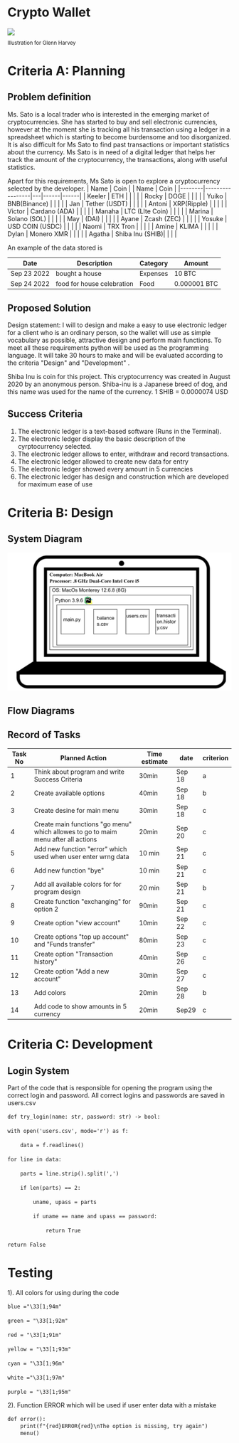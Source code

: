 # Crypto Wallet

![](22ROOSE-master768.gif)  
<sub>Illustration for Glenn Harvey</sub>

# Criteria A: Planning

## Problem definition

Ms. Sato is a local trader who is interested in the emerging market of cryptocurrencies. She has started to buy and sell electronic currencies, however at the moment she is tracking all his transaction using a ledger in a spreadsheet which is starting to become burdensome and too disorganized. It is also difficult for Ms Sato to find past transactions or important statistics about the currency. Ms Sato is in need of a digital ledger that helps her track the amount of the cryptocurrency, the transactions, along with useful statistics. 

Apart for this requirements, Ms Sato is open to explore a cryptocurrency selected by the developer.
| Name   | Coin            |   | Name | Coin |
|--------|-----------------|---|------|------|
| Keeler | ETH             |   |      |      |
| Rocky  | DOGE            |   |      |      |
| Yuiko  | BNB(Binance)    |   |      |      |
| Jan    | Tether (USDT)   |   |      |      |
| Antoni | XRP(Ripple)     |   |      |      |
| Victor | Cardano (ADA)   |   |      |      |
| Manaha | LTC (LIte Coin) |   |      |      |
| Marina | Solano (SOL)    |   |      |      |
| May    | (DAI)           |   |      |      |
| Ayane  | Zcash (ZEC)     |   |      |      |
| Yosuke  | USD COIN  (USDC)  |   |      |      |
| Naomi  |  TRX Tron       |   |      |      |
| Amine  |  KLIMA          |   |      |      |
| Dylan  | Monero XMR      |   |      |      |
| Agatha | Shiba Inu (SHIB)|   |      |      |


An example of the data stored is 

| Date | Description | Category | Amount  |
|------|-------------|----------|---------|
| Sep 23 2022 | bought a house | Expenses | 10 BTC |
| Sep 24 2022 | food for house celebration | Food | 0.000001 BTC |


## Proposed Solution

Design statement:
I will to design and make a easy to use electronic ledger for a client who is an ordinary person, so the wallet will use as simple vocabulary as possible, attractive design and perform main functions. To meet all these requirements python will be used as the programming language. It will take 30 hours to make and will be evaluated according to the criteria "Design" and "Development" .

Shiba Inu is coin for this project. This cryptocurrency was created in August 2020 by an anonymous person.  Shiba-inu is a Japanese breed of dog, and this name was used for the name of the currency. 1 SHIB = 0.0000074 USD


## Success Criteria
1. The electronic ledger is a text-based software (Runs in the Terminal).
2. The electronic ledger display the basic description of the cyrptocurrency selected.
3. The electronic ledger allows to enter, withdraw and record transactions.
4. The electronic ledger allowed to create new data for entry
5. The electronic ledger showed every amount in 5 currencies
6. The electronic ledger has design and construction which are developed for maximum ease of use

# Criteria B: Design

## System Diagram
![Image alt](https://github.com/agathasuarez/Unit-1-2024/blob/main/project/Image_20231002_223238_091.jpeg)

## Flow Diagrams


## Record of Tasks


| Task No  | Planned Action | Time estimate | date |  criterion  |
|------|-------------|----------|---------| --------|
|1 | Think about program and write Success Criteria| 30min|Sep 18|a| 
|2 | Create available options| 40min  | Sep 18  |b|  
|3 | Create desine for main menu|30min| Sep 18|c|
|4 | Create main functions "go menu" which allowes to go to maim menu after all actions| 20min| Sep 20 | c| 
|5 |Add new function "error" which used when user enter wrng data |10 min| Sep 21|c| 
|6 |Add new function "bye"|10 min| Sep 21|c| 
|7 |Add all available colors for  for program design|20 min| Sep 21|b| 
|8 | Create function "exchanging" for option 2 | 90min | Sep 21 | c|             
|9 | Create option "view account" | 10min  | Sep 22 | c|             
|10 | Create options "top up account" and "Funds transfer"  |  80min         | Sep 23 |c|        
|11| Create option "Transaction history" | 40min         | Sep 26  |c|            
|12| Create option "Add a new account" | 30min         | Sep 27|c|
|13 |Add colors    |   20min         | Sep 28   |b| 
|14| Add code to show amounts in 5 currency | 20min|Sep29|c|

# Criteria C: Development

## Login System
Part of the code that is responsible for opening the program using the correct login and password. All correct logins and passwords are saved in users.csv

    def try_login(name: str, password: str) -> bool:
    
    with open('users.csv', mode='r') as f:
    
        data = f.readlines()
        
    for line in data:
    
        parts = line.strip().split(',')
        
        if len(parts) == 2:
        
            uname, upass = parts
            
            if uname == name and upass == password:
            
                return True

    return False

# Testing

1). All colors for using during the code

    blue ="\33[1;94m"
    
    green = "\33[1;92m"
    
    red = "\33[1;91m"
    
    yellow = "\33[1;93m"
    
    cyan = "\33[1;96m"
    
    white ="\33[1;97m"
    
    purple = "\33[1;95m"

2). Function ERROR which will be used if user enter data with a mistake 

    def error():
        print(f"{red}ERROR{red}\nThe option is missing, try again")
        menu()




```
